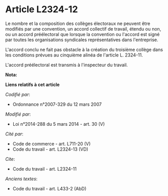 # Article L2324-12

Le nombre et la composition des collèges électoraux ne peuvent être modifiés par une convention, un accord collectif de
travail, étendu ou non, ou un accord préélectoral que lorsque la convention ou l'accord est signé par toutes les
organisations syndicales représentatives dans l'entreprise. 

L'accord conclu ne fait pas obstacle à la création du troisième collège dans les conditions prévues au cinquième alinéa de
l'article L. 2324-11.

L'accord préélectoral est transmis à l'inspecteur du travail.

**Nota:**



**Liens relatifs à cet article**

_Codifié par_:

  - Ordonnance n°2007-329 du 12 mars 2007

_Modifié par_:

  - Loi n°2014-288 du 5 mars 2014 - art. 30 (V)

_Cité par_:

  - Code de commerce - art. L711-20 (V)
  - Code du travail - art. L2324-13 (VD)

_Cite_:

  - Code du travail - art. L2324-11

_Anciens textes_:

  - Code du travail - art. L433-2 (AbD)
